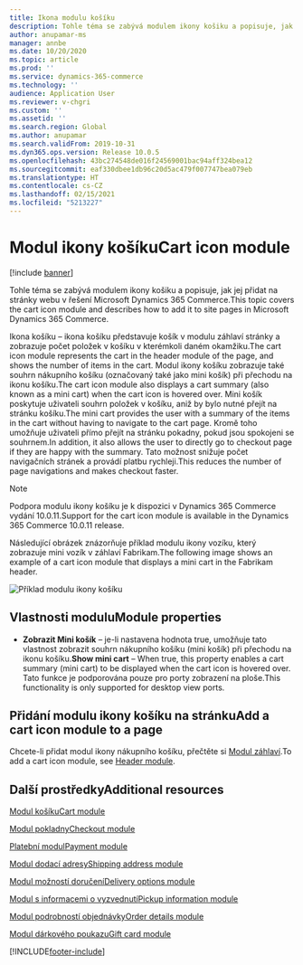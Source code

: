 ```yaml
---
title: Ikona modulu košíku
description: Tohle téma se zabývá modulem ikony košiku a popisuje, jak jej přidat na stránky webu v řešení Microsoft Dynamics 365 Commerce.
author: anupamar-ms
manager: annbe
ms.date: 10/20/2020
ms.topic: article
ms.prod: ''
ms.service: dynamics-365-commerce
ms.technology: ''
audience: Application User
ms.reviewer: v-chgri
ms.custom: ''
ms.assetid: ''
ms.search.region: Global
ms.author: anupamar
ms.search.validFrom: 2019-10-31
ms.dyn365.ops.version: Release 10.0.5
ms.openlocfilehash: 43bc274548de016f24569001bac94aff324bea12
ms.sourcegitcommit: eaf330dbee1db96c20d5ac479f007747bea079eb
ms.translationtype: HT
ms.contentlocale: cs-CZ
ms.lasthandoff: 02/15/2021
ms.locfileid: "5213227"
---
```

# <a name="cart-icon-module"></a><span data-ttu-id="5e0ee-103">Modul ikony košíku</span><span class="sxs-lookup"><span data-stu-id="5e0ee-103">Cart icon module</span></span>

[!include [banner](includes/banner.md)]

<span data-ttu-id="5e0ee-104">Tohle téma se zabývá modulem ikony košiku a popisuje, jak jej přidat na stránky webu v řešení Microsoft Dynamics 365 Commerce.</span><span class="sxs-lookup"><span data-stu-id="5e0ee-104">This topic covers the cart icon module and describes how to add it to site pages in Microsoft Dynamics 365 Commerce.</span></span>

<span data-ttu-id="5e0ee-105">Ikona košíku – ikona košíku představuje košík v modulu záhlaví stránky a zobrazuje počet položek v košíku v kterémkoli daném okamžiku.</span><span class="sxs-lookup"><span data-stu-id="5e0ee-105">The cart icon module represents the cart in the header module of the page, and shows the number of items in the cart.</span></span> <span data-ttu-id="5e0ee-106">Modul ikony košíku zobrazuje také souhrn nákupního košíku (označovaný také jako mini košík) při přechodu na ikonu košíku.</span><span class="sxs-lookup"><span data-stu-id="5e0ee-106">The cart icon module also displays a cart summary (also known as a mini cart) when the cart icon is hovered over.</span></span> <span data-ttu-id="5e0ee-107">Mini košík poskytuje uživateli souhrn položek v košíku, aniž by bylo nutné přejít na stránku košíku.</span><span class="sxs-lookup"><span data-stu-id="5e0ee-107">The mini cart provides the user with a summary of the items in the cart without having to navigate to the cart page.</span></span> <span data-ttu-id="5e0ee-108">Kromě toho umožňuje uživateli přímo přejít na stránku pokadny, pokud jsou spokojeni se souhrnem.</span><span class="sxs-lookup"><span data-stu-id="5e0ee-108">In addition, it also allows the user to directly go to checkout page if they are happy with the summary.</span></span> <span data-ttu-id="5e0ee-109">Tato možnost snižuje počet navigačních stránek a provádí platbu rychleji.</span><span class="sxs-lookup"><span data-stu-id="5e0ee-109">This reduces the number of page navigations and makes checkout faster.</span></span> 

> [!NOTE]
> <span data-ttu-id="5e0ee-110">Podpora modulu ikony košíku je k dispozici v Dynamics 365 Commerce vydání 10.0.11.</span><span class="sxs-lookup"><span data-stu-id="5e0ee-110">Support for the cart icon module is available in the Dynamics 365 Commerce 10.0.11 release.</span></span>

<span data-ttu-id="5e0ee-111">Následující obrázek znázorňuje příklad modulu ikony vozíku, který zobrazuje mini vozík v záhlaví Fabrikam.</span><span class="sxs-lookup"><span data-stu-id="5e0ee-111">The following image shows an example of a cart icon module that displays a mini cart in the Fabrikam header.</span></span>

![Příklad modulu ikony košíku](./media/ecommerce-Minicart.PNG)

## <a name="module-properties"></a><span data-ttu-id="5e0ee-113">Vlastnosti modulu</span><span class="sxs-lookup"><span data-stu-id="5e0ee-113">Module properties</span></span>

- <span data-ttu-id="5e0ee-114">**Zobrazit Mini košík** – je-li nastavena hodnota true, umožňuje tato vlastnost zobrazit souhrn nákupního košíku (mini košík) při přechodu na ikonu košíku.</span><span class="sxs-lookup"><span data-stu-id="5e0ee-114">**Show mini cart** – When true, this property enables a cart summary (mini cart) to be displayed when the cart icon is hovered over.</span></span> <span data-ttu-id="5e0ee-115">Tato funkce je podporována pouze pro porty zobrazení na ploše.</span><span class="sxs-lookup"><span data-stu-id="5e0ee-115">This functionality is only supported for desktop view ports.</span></span>

## <a name="add-a-cart-icon-module-to-a-page"></a><span data-ttu-id="5e0ee-116">Přidání modulu ikony košíku na stránku</span><span class="sxs-lookup"><span data-stu-id="5e0ee-116">Add a cart icon module to a page</span></span>

<span data-ttu-id="5e0ee-117">Chcete-li přidat modul ikony nákupního košíku, přečtěte si [Modul záhlaví](author-header-module.md).</span><span class="sxs-lookup"><span data-stu-id="5e0ee-117">To add a cart icon module, see [Header module](author-header-module.md).</span></span>

## <a name="additional-resources"></a><span data-ttu-id="5e0ee-118">Další prostředky</span><span class="sxs-lookup"><span data-stu-id="5e0ee-118">Additional resources</span></span>

[<span data-ttu-id="5e0ee-119">Modul košíku</span><span class="sxs-lookup"><span data-stu-id="5e0ee-119">Cart module</span></span>](add-cart-module.md)

[<span data-ttu-id="5e0ee-120">Modul pokladny</span><span class="sxs-lookup"><span data-stu-id="5e0ee-120">Checkout module</span></span>](add-checkout-module.md)

[<span data-ttu-id="5e0ee-121">Platební modul</span><span class="sxs-lookup"><span data-stu-id="5e0ee-121">Payment module</span></span>](payment-module.md)

[<span data-ttu-id="5e0ee-122">Modul dodací adresy</span><span class="sxs-lookup"><span data-stu-id="5e0ee-122">Shipping address module</span></span>](ship-address-module.md)

[<span data-ttu-id="5e0ee-123">Modul možností doručení</span><span class="sxs-lookup"><span data-stu-id="5e0ee-123">Delivery options module</span></span>](delivery-options-module.md)

[<span data-ttu-id="5e0ee-124">Modul s informacemi o vyzvednutí</span><span class="sxs-lookup"><span data-stu-id="5e0ee-124">Pickup information module</span></span>](pickup-info-module.md)

[<span data-ttu-id="5e0ee-125">Modul podrobností objednávky</span><span class="sxs-lookup"><span data-stu-id="5e0ee-125">Order details module</span></span>](order-confirmation-module.md)

[<span data-ttu-id="5e0ee-126">Modul dárkového poukazu</span><span class="sxs-lookup"><span data-stu-id="5e0ee-126">Gift card module</span></span>](add-giftcard.md)


[!INCLUDE[footer-include](../includes/footer-banner.md)]